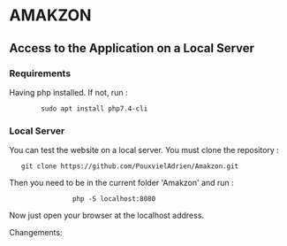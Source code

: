 # AMAKZON #

##  Access to the Application on a Local Server ##

### Requirements ###

Having php installed. If not, run :
        
            sudo apt install php7.4-cli

### Local Server ###
You can test the website on a local server. You must clone the repository :

       git clone https://github.com/PouxvielAdrien/Amakzon.git


Then you need to be in the current folder 'Amakzon' and run :
        
                    php -S localhost:8080

Now just open your browser at the localhost address.



Changements:



